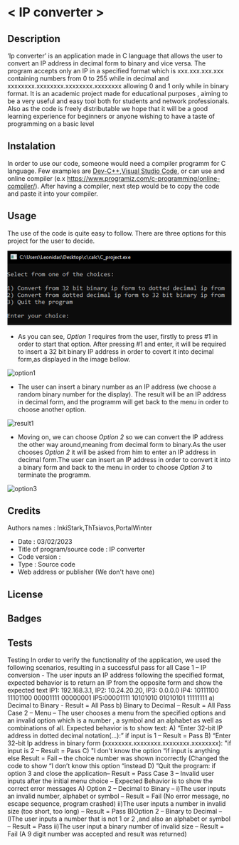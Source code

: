 # < IP converter >

## Description 

‘Ip converter’ is an application made in C language that allows the user to convert an IP address in decimal form to binary and vice versa. The program accepts only an IP in a specified format which is xxx.xxx.xxx.xxx containing numbers from 0 to 255 while in decimal and xxxxxxxx.xxxxxxxx.xxxxxxxx.xxxxxxxx allowing 0 and 1 only while in binary format.
It is an academic project made for educational purposes , aiming to be a very useful and easy tool both for students and network professionals. Also as the code is freely distributable we hope that it will be a good learning experience for beginners or anyone wishing to have a taste of programming on a basic level

## Instalation

In order to use our code, someone would need a compiler programm for C language. Few examples are [Dev-C++](https://sourceforge.net/projects/orwelldevcpp/),[Visual Studio Code](https://code.visualstudio.com/download), or can use and online compiler (e.x https://www.programiz.com/c-programming/online-compiler/). 
After having a compiler, next step would be to copy the code and paste it into your compiler.

## Usage

The use of the code is quite easy to follow. There are three options for this project for the user to decide.

![](images/Execute.png) 

+ As you can see, _Option 1_ requires from the user,
firstly to press #1 in order to start that option. After pressing #1 and enter, it will be required to insert a 32 bit binary IP address in order to covert it into decimal form,as displayed in the image bellow.

![option1](https://user-images.githubusercontent.com/116667541/215594162-f8741161-184c-415e-94a0-88c74cdfb522.png)

+ The user can insert a binary number as an IP address (we choose a random binary number for the display). The result will be an IP address in decimal form, and the programm will get back to the menu in order to choose another option.

![result1](https://user-images.githubusercontent.com/116667541/215596599-1fa57167-22a1-48c5-8f73-3901d77a9c74.png)

+ Moving on, we can choose _Option 2_ so we can convert the IP address the other way around,meaning from decimal form to binary.As the user chooses _Option 2_ it will be asked from him to enter an IP address in decimal form.The user can insert an IP address in order to convert it into a binary form and back to the menu in order to choose _Option 3_ to terminate the programm.

![option3](https://user-images.githubusercontent.com/116667541/215598328-7b736d76-43b7-4d35-ad31-048a5a93d1e9.png)





## Credits

Authors names : InkiStark,ThTsiavos,PortalWinter 
- Date : 03/02/2023
- Title of program/source code : IP converter
- Code version :
- Type : Source code
- Web address or publisher (We don't have one)

## License 

## Badges

## Tests

Testing
In order to verify the functionality of the application, we used the following scenarios, resulting in a successful pass for all
Case 1 – IP conversion - The user inputs an IP address following the specified format,
expected behavior is to return an IP from the opposite form and show the expected text
IP1: 192.168.3.1, IP2: 10.24.20.20, IP3: 0.0.0.0
IP4: 10111100 11101100 00001111 00000001
IP5:00001111 10101010 01010101 11111111
a)    Decimal to Binary -   Result = All Pass
b)    Binary to Decimal –    Result = All Pass
Case 2 – Menu – The user chooses a menu from the specified options and an invalid option which is a number , a symbol and an alphabet as well as combinations of all.
Expected behavior is to show text:
A) “Enter 32-bit IP address in dotted decimal notation(...):” if input is 1 – Result = Pass
B) “Enter 32-bit Ip address in binary form (xxxxxxxx.xxxxxxxx.xxxxxxxx.xxxxxxxx): "if input is 2 – Result = Pass
C) "I don't know the option “if input is anything else Result = Fail – the choice number was shown incorrectly (Changed the code to show “I don’t know this option “instead
D) ”Quit the program: if option 3 and close the application– Result = Pass
Case 3 – Invalid user inputs after the initial menu choice – Expected Behavior is to show the correct error messages
A)    Option 2 – Decimal to Binary – 
i)The user inputs an invalid number, alphabet or symbol – Result = Fail (No error message, no escape sequence, program crashed)
ii)The user inputs a number in invalid size (too short, too long) – Result = Pass
      B)Option 2 – Binary to Decimal –
I)The user inputs a number that is not 1 or 2 ,and also an alphabet or symbol – Result = Pass
ii)The user input a binary number of invalid size – Result = Fail (A 9 digit number was accepted and result was returned)
